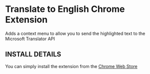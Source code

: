 # Translate to English Chrome Extension
Adds a context menu to allow you to send the highlighted text to the Microsoft Translator API

## INSTALL DETAILS

You can simply install the extension from the [Chrome Web Store](https://chrome.google.com/webstore/detail/hogdcbncicoifbkfdofpejkkckgkbjig)


